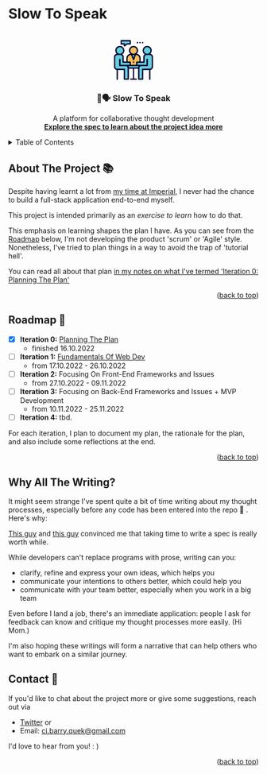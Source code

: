 # Slow To Speak

<a name="readme-top"></a>

<!-- PROJECT LOGO -->
<br />
<div align="center">
  <a href="https://github.com/jjquek/slow-to-speak">
    <img src="images/logo.png" alt="Logo" width="80" height="80">
  </a>

  <h3 align="center">🐢🗣️ Slow To Speak</h3>

  <p align="center">
    A platform for collaborative thought development
    <br />
    <a href="https://barry-in-his-moms-basement.gitbook.io/slow-to-speak-the-journey/"><strong>Explore the spec to learn about the project idea more</strong></a>
  </p>
</div>

<!-- TABLE OF CONTENTS -->
<details>
  <summary>Table of Contents</summary>
  <ol>
    <li><a href="#about-the-project">About The Project</a></li>
    <li><a href="#roadmap">Roadmap</a></li>
    <li><a href="#why-the-writing">Why All The Writing?</a></li>
    <li><a href="#contact">Contact</a></li>
    <!-- <li><a href="#acknowledgments">Acknowledgments</a></li> -->
  </ol>
</details>


## About The Project 📚

Despite having learnt a lot from [my time at Imperial](https://github.com/jjquek), I never had the chance to  build a full-stack application end-to-end myself.

This project is intended primarily as an *exercise to learn* how to do that. 

This emphasis on learning shapes the plan I have. As you can see from the [Roadmap](#roadmap-🚗) below, I'm not developing the product 'scrum' or 'Agile' style. Nonetheless, I've tried to plan things in a way to avoid the trap of 'tutorial hell'. 

You can read all about that plan [in my notes on what I've termed 'Iteration 0: Planning The Plan'](sts-docs/iteration-0-planning-the-plan/0-noob-estimation.md)

<p align="right">(<a href="#readme-top">back to top</a>)</p>

## Roadmap 🚗

* [x] **Iteration 0:** [Planning The Plan](sts-docs/iteration-0-planning-the-plan/0-noob-estimation.md)
  * finished 16.10.2022
* [ ] **Iteration 1:** [Fundamentals Of Web Dev](sts-docs/iteration-1-fundamentals/0-why-html-css-js.md)
  * from 17.10.2022 - 26.10.2022
* [ ] **Iteration 2:** Focusing On Front-End Frameworks and Issues
  * from 27.10.2022 - 09.11.2022
* [ ] **Iteration 3:** Focusing on Back-End Frameworks and Issues + MVP Development
  * from 10.11.2022 - 25.11.2022
* [ ] **Iteration 4:** tbd.

For each iteration, I plan to document my plan, the rationale for the plan, and also include some reflections at the end.

<p align="right">(<a href="#readme-top">back to top</a>)</p>

## Why All The Writing?

It might seem strange I've spent quite a bit of time writing about my thought processes, especially before any code has been entered into the repo 🤡 . Here's why:

[This guy](https://www.joelonsoftware.com/2000/10/02/painless-functional-specifications-part-1-why-bother/) and [this guy](https://www.youtube.com/watch?v=M0AHyWCB2O4) convinced me that taking time to write a spec is really worth while.

While developers can't replace programs with prose, writing can you:
* clarify, refine and express your own ideas, which helps you
* communicate your intentions to others better, which could help you
* communicate with your team better, especially when you work in a big team

Even before I land a job, there's an immediate application: people I ask for feedback can know and critique my thought processes more easily. (Hi Mom.)

I'm also hoping these writings will form a narrative that can help others who want to embark on a similar journey. 

## Contact 👋

If you'd like to chat about the project more or give some suggestions, reach out via
* [Twitter](https://twitter.com/barrtholemew) or
* Email: ci.barry.quek@gmail.com  

I'd love to hear from you! : )

<p align="right">(<a href="#readme-top">back to top</a>)</p>

<!-- ## Acknowledgements 💯

* The name of the project comes from a verse in the Bible: James 1:19. 

> My dear brothers and sisters, take note of this: Everyone should be quick to listen, **slow to speak** and slow to become angry, because human anger does not produce the righteousness that God desires.

In context, the verse is not about making thoughtful posts. But I got the name from this verse anyway 🤷‍♂️. 

* My many intelligent friends and family whom I am talking to about the idea in both its technical and non-technical aspects.

<p align="right">(<a href="#readme-top">back to top</a>)</p> -->
